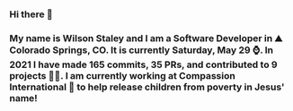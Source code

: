 ### Hi there 👋

### My name is Wilson Staley and I am a Software Developer in ⛰ Colorado Springs, CO.  It is currently Saturday, May 29 ⌚. In 2021 I have made 165 commits, 35 PRs, and contributed to 9 projects 👨‍💻. I am currently working at Compassion International 🏢 to help release children from poverty in Jesus' name!